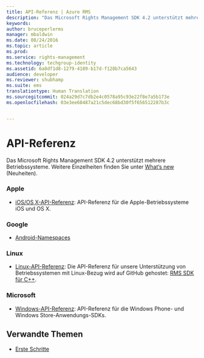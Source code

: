 ```yaml
---
title: API-Referenz | Azure RMS
description: "Das Microsoft Rights Management SDK 4.2 unterstützt mehrere Betriebssysteme: Android, iOS, OS X, Linux, Windows Phone und Windows Store."
keywords: 
author: bruceperlerms
manager: mbaldwin
ms.date: 08/24/2016
ms.topic: article
ms.prod: 
ms.service: rights-management
ms.technology: techgroup-identity
ms.assetid: 6a8df1d8-1279-4189-b17d-f128b7ca5643
audience: developer
ms.reviewer: shubhamp
ms.suite: ems
translationtype: Human Translation
ms.sourcegitcommit: 024a29d7c7db2e4c0578a95c93e22f8e7a5b173e
ms.openlocfilehash: 03e3ee68487a21c5dec68bd30f5f656512287b3c


---
```


# API-Referenz

Das Microsoft Rights Management SDK 4.2 unterstützt mehrere Betriebssysteme. Weitere Einzelheiten finden Sie unter [What‘s new](release-notes.md) (Neuheiten).

### Apple
- [iOS/OS X-API-Referenz](/rights-management/sdk/4.2/api/iOS/iOS): API-Referenz für die Apple-Betriebssysteme iOS und OS X.

### Google
- [Android-Namespaces](android-namespaces.md)

### Linux
- [Linux-API-Referenz](linux-c-api-reference.md): Die API-Referenz für unsere Unterstützung von Betriebssystemen mit Linux-Bezug wird auf GitHub gehostet: [RMS SDK für C++](http://azuread.github.io/rms-sdk-for-cpp/annotated.html).

### Microsoft
- [Windows-API-Referenz](/rights-management/sdk/4.2/api/winrt/Microsoft.RightsManagement): API-Referenz für die Windows Phone- und Windows Store-Anwendungs-SDKs.

## Verwandte Themen

* [Erste Schritte](get-started.md)
 

 



<!--HONumber=Aug16_HO4-->


